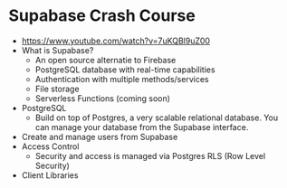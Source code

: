 # Supabase Crash Course

* <https://www.youtube.com/watch?v=7uKQBl9uZ00>
* What is Supabase?
  * An open source alternatie to Firebase
  * PostgreSQL database with real-time capabilities
  * Authentication with multiple methods/services
  * File storage
  * Serverless Functions (coming soon)
* PostgreSQL
  * Build on top of Postgres, a very scalable relational database. You can manage your database from the Supabase interface.
* Create and manage users from Supabase
* Access Control
  * Security and access is managed via Postgres RLS (Row Level Security)
* Client Libraries

